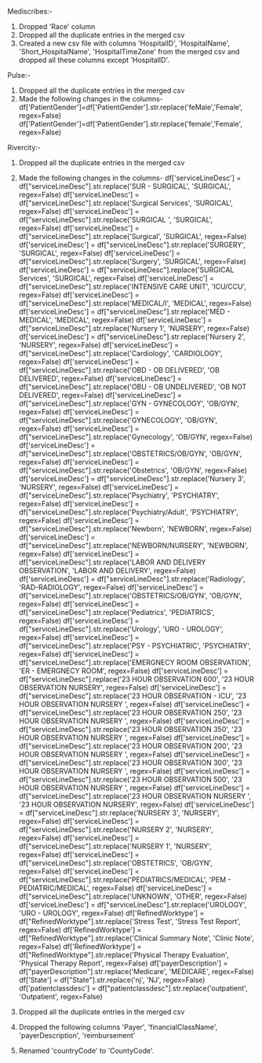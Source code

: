 Mediscribes:- 
1) Dropped 'Race' column
2) Dropped all the duplicate entries in the merged csv
3) Created a new csv file with columns 'HospitalID', 'HospitalName', 'Short_HospitalName', 'HospitalTimeZone' from the merged csv and dropped all these columns except 'HospitalID'.

Pulse:-
1) Dropped all the duplicate entries in the merged csv
2) Made the following changes in the columns-
        df['PatientGender']=df['PatientGender'].str.replace('feMale','Female', regex=False)
        df['PatientGender']=df['PatientGender'].str.replace('female','Female', regex=False)

Rivercity:-
1) Dropped all the duplicate entries in the merged csv
2) Made the following changes in the columns-
        df['serviceLineDesc'] = df["serviceLineDesc"].str.replace('SUR - SURGICAL', 'SURGICAL', regex=False)
        df['serviceLineDesc'] = df["serviceLineDesc"].str.replace('Surgical Services', 'SURGICAL', regex=False)
        df['serviceLineDesc'] = df["serviceLineDesc"].str.replace('SURGICAL ', 'SURGICAL', regex=False)
        df['serviceLineDesc'] = df["serviceLineDesc"].str.replace('Surgical', 'SURGICAL', regex=False)
        df['serviceLineDesc'] = df["serviceLineDesc"].str.replace('SURGERY', 'SURGICAL', regex=False)
        df['serviceLineDesc'] = df["serviceLineDesc"].str.replace('Surgery', 'SURGICAL', regex=False)
        df['serviceLineDesc'] = df["serviceLineDesc"].replace('SURGICAL Services', 'SURGICAL', regex=False)
        df['serviceLineDesc'] = df["serviceLineDesc"].str.replace('INTENSIVE CARE UNIT', 'ICU/CCU', regex=False)
        df['serviceLineDesc'] = df["serviceLineDesc"].str.replace('MEDICAL/I', 'MEDICAL', regex=False)
        df['serviceLineDesc'] = df["serviceLineDesc"].str.replace('MED - MEDICAL', 'MEDICAL', regex=False)
        df['serviceLineDesc'] = df["serviceLineDesc"].str.replace('Nursery 1', 'NURSERY', regex=False)
        df['serviceLineDesc'] = df["serviceLineDesc"].str.replace('Nursery 2', 'NURSERY', regex=False)
        df['serviceLineDesc'] = df["serviceLineDesc"].str.replace('Cardiology', 'CARDIOLOGY', regex=False)
        df['serviceLineDesc'] = df["serviceLineDesc"].str.replace('OBD - OB DELIVERED', 'OB DELIVERED', regex=False)
        df['serviceLineDesc'] = df["serviceLineDesc"].str.replace('OBU - OB UNDELIVERED', 'OB NOT DELIVERED', regex=False)
        df['serviceLineDesc'] = df["serviceLineDesc"].str.replace('GYN - GYNECOLOGY', 'OB/GYN', regex=False)
        df['serviceLineDesc'] = df["serviceLineDesc"].str.replace('GYNECOLOGY', 'OB/GYN', regex=False)
        df['serviceLineDesc'] = df["serviceLineDesc"].str.replace('Gynecology', 'OB/GYN', regex=False)
        df['serviceLineDesc'] = df["serviceLineDesc"].str.replace('OBSTETRICS/OB/GYN', 'OB/GYN', regex=False)
        df['serviceLineDesc'] = df["serviceLineDesc"].str.replace('Obstetrics', 'OB/GYN', regex=False)  
        df['serviceLineDesc'] = df["serviceLineDesc"].str.replace('Nursery 3', 'NURSERY', regex=False)
        df['serviceLineDesc'] = df["serviceLineDesc"].str.replace('Psychiatry', 'PSYCHIATRY', regex=False)
        df['serviceLineDesc'] = df["serviceLineDesc"].str.replace('Psychiatry/Adult', 'PSYCHIATRY', regex=False)
        df['serviceLineDesc'] = df["serviceLineDesc"].str.replace('Newborn', 'NEWBORN', regex=False)
        df['serviceLineDesc'] = df["serviceLineDesc"].str.replace('NEWBORN/NURSERY', 'NEWBORN', regex=False)
        df['serviceLineDesc'] = df["serviceLineDesc"].str.replace('LABOR AND DELIVERY OBSERVATION', 'LABOR AND DELIVERY', regex=False)
        df['serviceLineDesc'] = df["serviceLineDesc"].str.replace('Radiology', 'RAD-RADIOLOGY', regex=False)
        df['serviceLineDesc'] = df["serviceLineDesc"].str.replace('OBSTETRICS/OB/GYN', 'OB/GYN', regex=False)
        df['serviceLineDesc'] = df["serviceLineDesc"].str.replace('Pediatrics', 'PEDIATRICS', regex=False)
        df['serviceLineDesc'] = df["serviceLineDesc"].str.replace('Urology', 'URO - UROLOGY', regex=False)
        df['serviceLineDesc'] = df["serviceLineDesc"].str.replace('PSY - PSYCHIATRIC', 'PSYCHIATRY', regex=False)
        df['serviceLineDesc'] = df["serviceLineDesc"].str.replace('EMERGNECY ROOM OBSERVATION', 'ER - EMERGNECY ROOM', regex=False)
        df['serviceLineDesc'] = df["serviceLineDesc"].replace('23 HOUR OBSERVATION 600', '23 HOUR OBSERVATION NURSERY', regex=False)
        df['serviceLineDesc'] = df["serviceLineDesc"].str.replace('23 HOUR OBSERVATION - ICU', '23 HOUR OBSERVATION NURSERY ', regex=False)
        df['serviceLineDesc'] = df["serviceLineDesc"].str.replace('23 HOUR OBSERVATION 250', '23 HOUR OBSERVATION NURSERY ', regex=False)
        df['serviceLineDesc'] = df["serviceLineDesc"].str.replace('23 HOUR OBSERVATION 350', '23 HOUR OBSERVATION NURSERY ', regex=False)
        df['serviceLineDesc'] = df["serviceLineDesc"].str.replace('23 HOUR OBSERVATION 200', '23 HOUR OBSERVATION NURSERY ', regex=False)
        df['serviceLineDesc'] = df["serviceLineDesc"].str.replace('23 HOUR OBSERVATION 300', '23 HOUR OBSERVATION NURSERY ', regex=False)
        df['serviceLineDesc'] = df["serviceLineDesc"].str.replace('23 HOUR OBSERVATION 500', '23 HOUR OBSERVATION NURSERY ', regex=False)
        df['serviceLineDesc'] = df["serviceLineDesc"].str.replace('23 HOUR OBSERVATION NURSERY ', '23 HOUR OBSERVATION NURSERY', regex=False)
        df['serviceLineDesc'] = df["serviceLineDesc"].str.replace('NURSERY 3', 'NURSERY', regex=False)
        df['serviceLineDesc'] = df["serviceLineDesc"].str.replace('NURSERY 2', 'NURSERY', regex=False)
        df['serviceLineDesc'] = df["serviceLineDesc"].str.replace('NURSERY 1', 'NURSERY', regex=False)
        df['serviceLineDesc'] = df["serviceLineDesc"].str.replace('OBSTETRICS', 'OB/GYN', regex=False)
        df['serviceLineDesc'] = df["serviceLineDesc"].str.replace('PEDIATRICS/MEDICAL', 'PEM - PEDIATRIC/MEDICAL', regex=False)
        df['serviceLineDesc'] = df["serviceLineDesc"].str.replace('UNKNOWN', 'OTHER', regex=False)
        df['serviceLineDesc'] = df["serviceLineDesc"].str.replace('UROLOGY', 'URO - UROLOGY', regex=False)
        df['RefinedWorktype'] = df["RefinedWorktype"].str.replace('Stress Test', 'Stress Test Report', regex=False)
        df['RefinedWorktype'] = df["RefinedWorktype"].str.replace('Clinical Summary Note', 'Clinic Note', regex=False)
        df['RefinedWorktype'] = df["RefinedWorktype"].str.replace('Physical Therapy Evaluation', 'Physical Therapy Report', regex=False)
        df['payerDescription'] = df["payerDescription"].str.replace('Medicare', 'MEDICARE', regex=False)
        df['State'] = df["State"].str.replace('nj', 'NJ', regex=False)
        df['patientclassdesc'] = df["patientclassdesc"].str.replace('outpatient', 'Outpatient', regex=False)

3) Dropped all the duplicate entries in the merged csv
4) Dropped the following columns 'Payer', 'financialClassName', 'payerDescription', 'reimbursement'
5) Renamed 'countryCode' to 'CountyCode'.